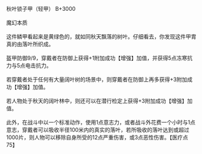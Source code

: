 <title>秋叶锁子甲</title>
<meta name="GENERATOR" content="WinCHM">
<meta http-equiv="Content-Type" content="text/html; charset=gb2312">
<br>秋叶锁子甲（轻甲） B+3000 
<br>
<br>魔幻本质
<br>
<br>这件鳞甲看起来是黄绿色的，就如同秋天飘落的树叶。仔细看去，你发现这件甲胄真的由落叶所织成。
<br>
<br>盔甲防御9/9，穿戴者在防御上获得+1附加成功【增强】加值，并获得5点冻寒抗力与5点电击抗力。
<br>
<br>若穿戴者处于任何有大量阔叶树的场景中，则穿戴者在防御上再多获得+3附加成功【增强】加值。
<br>
<br>若人物处于秋天的阔叶林中，则还可以在潜行检定上获得+3附加成功【增强】加值。
<br>
<br>此外，在战斗中以一个标准动作，使用1点意志力，或者战斗外花费一个小时与1点意志，穿戴者可以吸收半径100米内的真实的落叶，若所吸收的落叶达到或超过1000片，则人物可以移除自身所受的12点严重伤害，或3点恶性伤害。【医疗点75】